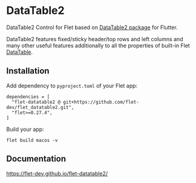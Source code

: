 # DataTable2

DataTable2 Control for Flet based on [DataTable2 package](https://pub.dev/packages/data_table_2) for Flutter. 

DataTable2 features fixed/sticky header/top rows and left columns and many other useful features additionally to all the properties of built-in Flet [DataTable](https://flet.dev/docs/controls/datatable).

## Installation

Add dependency to `pyproject.toml` of your Flet app:

```
dependencies = [
  "flet-datatable2 @ git+https://github.com/flet-dev/flet_datatable2.git",
  "flet>=0.27.4",
]
```

Build your app:
```
flet build macos -v
```

## Documentation

https://flet-dev.github.io/flet-datatable2/
